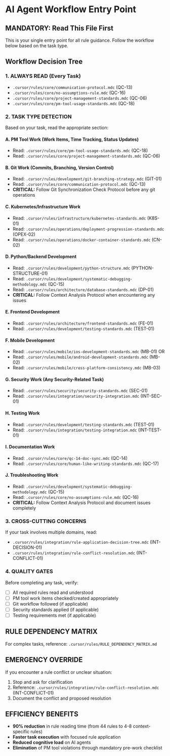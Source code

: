 # AI Agent Workflow Entry Point

## MANDATORY: Read This File First

This is your single entry point for all rule guidance. Follow the workflow below based on the task type.

## Workflow Decision Tree

### 1. ALWAYS READ (Every Task)
- `.cursor/rules/core/communication-protocol.mdc` (QC-13)
- `.cursor/rules/core/no-assumptions-rule.mdc` (QC-16)
- `.cursor/rules/core/project-management-standards.mdc` (QC-06)
- `.cursor/rules/core/pm-tool-usage-standards.mdc` (QC-18)

### 2. TASK TYPE DETECTION
Based on your task, read the appropriate section:

#### A. PM Tool Work (Work Items, Time Tracking, Status Updates)
- Read: `.cursor/rules/core/pm-tool-usage-standards.mdc` (QC-18)
- Read: `.cursor/rules/core/project-management-standards.mdc` (QC-06)

#### B. Git Work (Commits, Branching, Version Control)
- Read: `.cursor/rules/development/git-branching-strategy.mdc` (GIT-01)
- Read: `.cursor/rules/core/communication-protocol.mdc` (QC-13)
- **CRITICAL:** Follow Git Synchronization Check Protocol before any git operations

#### C. Kubernetes/Infrastructure Work
- Read: `.cursor/rules/infrastructure/kubernetes-standards.mdc` (K8S-01)
- Read: `.cursor/rules/operations/deployment-progression-standards.mdc` (OPEX-02)
- Read: `.cursor/rules/operations/docker-container-standards.mdc` (CN-02)

#### D. Python/Backend Development
- Read: `.cursor/rules/development/python-structure.mdc` (PYTHON-STRUCTURE-01)
- Read: `.cursor/rules/development/systematic-debugging-methodology.mdc` (QC-15)
- Read: `.cursor/rules/architecture/database-standards.mdc` (DP-01)
- **CRITICAL:** Follow Context Analysis Protocol when encountering any issues

#### E. Frontend Development
- Read: `.cursor/rules/architecture/frontend-standards.mdc` (FE-01)
- Read: `.cursor/rules/development/testing-standards.mdc` (TEST-01)

#### F. Mobile Development
- Read: `.cursor/rules/mobile/ios-development-standards.mdc` (MB-01) OR
- Read: `.cursor/rules/mobile/android-development-standards.mdc` (MB-02)
- Read: `.cursor/rules/mobile/cross-platform-consistency.mdc` (MB-03)

#### G. Security Work (Any Security-Related Task)
- Read: `.cursor/rules/security/security-standards.mdc` (SEC-01)
- Read: `.cursor/rules/integration/security-integration.mdc` (INT-SEC-01)

#### H. Testing Work
- Read: `.cursor/rules/development/testing-standards.mdc` (TEST-01)
- Read: `.cursor/rules/integration/testing-integration.mdc` (INT-TEST-01)

#### I. Documentation Work
- Read: `.cursor/rules/core/qc-14-doc-sync.mdc` (QC-14)
- Read: `.cursor/rules/core/human-like-writing-standards.mdc` (QC-17)

#### J. Troubleshooting Work
- Read: `.cursor/rules/development/systematic-debugging-methodology.mdc` (QC-15)
- Read: `.cursor/rules/core/no-assumptions-rule.mdc` (QC-16)
- **CRITICAL:** Follow Context Analysis Protocol and document issues completely

### 3. CROSS-CUTTING CONCERNS
If your task involves multiple domains, read:
- `.cursor/rules/integration/rule-application-decision-tree.mdc` (INT-DECISION-01)
- `.cursor/rules/integration/rule-conflict-resolution.mdc` (INT-CONFLICT-01)

### 4. QUALITY GATES
Before completing any task, verify:
- [ ] All required rules read and understood
- [ ] PM tool work items checked/created appropriately
- [ ] Git workflow followed (if applicable)
- [ ] Security standards applied (if applicable)
- [ ] Testing requirements met (if applicable)

## RULE DEPENDENCY MATRIX
For complex tasks, reference: `.cursor/rules/RULE_DEPENDENCY_MATRIX.md`

## EMERGENCY OVERRIDE
If you encounter a rule conflict or unclear situation:
1. Stop and ask for clarification
2. Reference: `.cursor/rules/integration/rule-conflict-resolution.mdc` (INT-CONFLICT-01)
3. Document the conflict and proposed resolution

## EFFICIENCY BENEFITS
- **90% reduction** in rule reading time (from 44 rules to 4-8 context-specific rules)
- **Faster task execution** with focused rule application
- **Reduced cognitive load** on AI agents
- **Elimination** of PM tool violations through mandatory pre-work checklist
